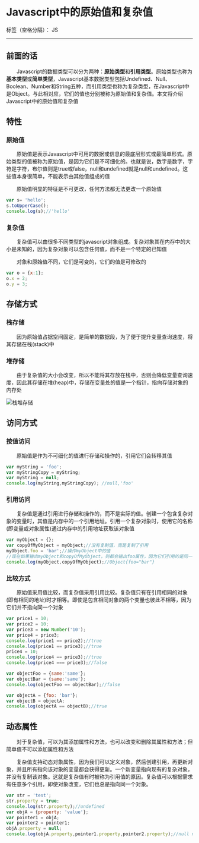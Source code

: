 ﻿# Javascript中的原始值和复杂值 

标签（空格分隔）： JS

---
## 前面的话

　　Javascript的数据类型可以分为两种：**原始类型**和**引用类型**。原始类型也称为**基本类型**或**简单类型**，Javascript基本数据类型包括Undefined、Null、Boolean、Number和String五种，而引用类型也称为复杂类型，在Javascript中是Object。与此相对应，它们的值也分别被称为原始值和复杂值。本文将介绍Javascript中的原始值和复杂值

## 特性

### 原始值

　　原始值是表示Javascript中可用的数据或信息的最底层形式或最简单形式。原始类型的值被称为原始值，是因为它们是不可细化的。也就是说，数字是数字，字符是字符，布尔值则是true或false，null和undefined就是null和undefined。这些值本身很简单，不能表示由其他值组成的值

　　原始值明显的特征是不可更改，任何方法都无法更改一个原始值

```javascript
var s= 'hello';
s.toUpperCase();
console.log(s);//'hello'
```

### 复杂值

　　复杂值可以由很多不同类型的javascript对象组成。复杂对象其在内存中的大小是未知的，因为复杂对象可以包含任何值，而不是一个特定的已知值

　　对象和原始值不同，它们是可变的，它们的值是可修改的

```javascript
var o = {x:1};
o.x = 2;
o.y = 3;
```

## 存储方式

### 栈存储

　　因为原始值占据空间固定，是简单的数据段，为了便于提升变量查询速度，将其存储在栈(stack)中

### 堆存储

　　由于复杂值的大小会改变，所以不能将其存放在栈中，否则会降低变量查询速度，因此其存储在堆(heap)中，存储在变量处的值是一个指针，指向存储对象的内存处

![栈堆存储][1]

## 访问方式

### 按值访问

　　原始值是作为不可细化的值进行存储和操作的，引用它们会转移其值

```javascript
var myString = 'foo';
var myStringCopy = myString;
var myString = null;
console.log(myString,myStringCopy); //null,'foo'
```

### 引用访问

　　复杂值是通过引用进行存储和操作的，而不是实际的值。创建一个包含复杂对象的变量时，其值是内存中的一个引用地址。引用一个复杂对象时，使用它的名称(即变量或对象属性)通过内存中的引用地址获取该对象值

```javascript
var myObject = {};
var copyOfMyObject = myObject;//没有复制值，而是复制了引用
myObject.foo = 'bar';//操作myObject中的值
//现在如果输出myObject和copyOfMyObject，则都会输出foo属性，因为它们引用的是同一个对象
console.log(myObject,copyOfMyObject);//Object{foo="bar"}
```

### 比较方式
　　原始值采用值比较，而复杂值采用引用比较。复杂值只有在引用相同的对象(即有相同的地址)时才相等。即使是包含相同对象的两个变量也彼此不相等，因为它们并不指向同一个对象

```javascript
var price1 = 10;
var price2 = 10;
var price3 = new Number('10');
var price4 = price3;
console.log(price1 == price2);//true
console.log(price1 == price3);//true
price4 = 10;
console.log(price4 == price3);//true
console.log(price4 === price3);//false
```

```javascript
var objectFoo = {same:'same'};
var objectBar = {same:'same'};
console.log(objectFoo == objectBar);//false

var objectA = {foo: 'bar'};
var objectB = objectA;
console.log(objectA == objectB);//true
```
 

## 动态属性

　　对于复杂值，可以为其添加属性和方法，也可以改变和删除其属性和方法；但简单值不可以添加属性和方法

　　复杂值支持动态对象属性，因为我们可以定义对象，然后创建引用，再更新对象，并且所有指向该对象的变量都会获得更新。一个新变量指向现有的复杂对象，并没有复制该对象。这就是复杂值有时被称为引用值的原因。复杂值可以根据需求有任意多个引用，即使对象改变，它们也总是指向同一个对象。

```javascript
var str = 'test';
str.property = true;
console.log(str.property);//undefined　
var objA = {property: 'value'};
var pointer1 = objA;
var pointer2 = pointer1;
objA.property = null;
console.log(objA.property,pointer1.property,pointer2.property);//null null null
```

  [1]: http://images2015.cnblogs.com/blog/740839/201601/740839-20160107094459246-1951901293.gif